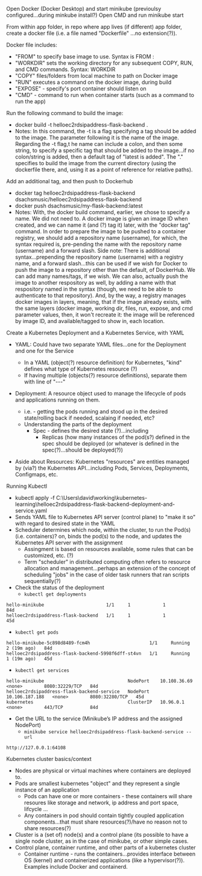 Open Docker (Docker Desktop) and start minikube (previoulsy configured...during minkube install?)
Open CMD and run minikube start 

From within app folder, in repo where app lives (if different) app folder, create a docker file (i.e. a file named "Dockerfile" ...no extension(?)). 

Docker file includes:
- "FROM" to specify base image to use. Syntax is FROM <image>:<tag>
- "WORKDIR" sets the working directory for any subsequent COPY, RUN, and CMD commands. Syntax: WORKDIR <path>
- "COPY" files/folders from local machine to path on Docker image
- "RUN" executes a command on the docker image, during build
- "EXPOSE" - specify's port container should listen on 
- "CMD" - command to run when container starts (such as a command to run the app)


Run the following command to build the image:
- docker build -t helloec2rdsipaddress-flask-backend .
- Notes: In this command, the -t is a flag specifying a tag should be added to the image.  The parameter following it is the name of the image.  Regarding the -t flag,t he name can include a colon, and then some string, to specify a specific tag that should be added to the image...if no colon/string is added, then a default tag of "latest is added".  The "." specifies to build the image from the current directory (using the dockerfile there, and, using it as a point of reference for relative paths). 

Add an additional tag, and then push to Dockerhub
- docker tag helloec2rdsipaddress-flask-backend dsachsmusic/helloec2rdsipaddress-flask-backend
- docker push dsachsmusic/my-flask-backend:latest
- Notes: With, the docker build command, earlier, we chose to specify a name. We did not need to.  A docker image is given an image ID when created, and we can name it (and (?) tag it) later, with the "docker tag" command. In order to prepare the image to be pushed to a container registry, we should add a repository name (username), for which, the syntax required is, pre-pending the name with the repository name (username) and a forward slash. Side note: There is additional syntax...prepending the repository name (username) with a registry name, and a forward slash...this can be used if we wish for Docker to push the image to a repository other than the default, of DockerHub. We can add many names/tags, if we wish.  We can also, actually push the image to another respository as well, by adding a name with that respository named in the syntax (though, we need to be able to authenticate to that repository). And, by the way, a registry manages docker images in layers, meaning, that if the image already exists, with the same layers (docker image, working dir, files, run, expose, and cmd parameter values, then, it won't recreate it: the image will be referenced by image ID, and available/tagged to show in, each location.

Create a Kubernetes Deployment and a Kubernetes Service, with YAML
- YAML: Could have two separate YAML files...one for the Deployment and one for the Service
  - In a YAML (object(?) resource definition) for Kubernetes, "kind" defines what type of Kubernetes resource (?)
  - If having multiple (objects(?) resource definitions), separate them with line of  "---"
- Deployment: A resource object used to manage the lifecycle of pods and applications running on them. 
  - i.e. - getting the pods running and stood up in the desired state/rolling back if needed, scalaing if needed, etc?
  - Understanding the parts of the deployment
    - Spec - defines the desired state (?)...including
      - Replicas (how many instances of the pod(s?) defined in the spec should be deployed (or whatever is defined in the spec(?)...should be deployed(?))

- Aside about Resources: Kubernetes "resources" are entities managed by (via?) the Kubernetes API...including Pods, Services, Deployments, Configmaps, etc.


Running Kubectl
- kubectl apply -f C:\Users\david\working\kubernetes-learning\helloec2rdsipaddress-flask-backend-deployment-and-service.yaml
- Sends YAML file to Kubernetes API server (control plane) to "make it so" with regard to desired state in the YAML
- Scheduler determines which node, within the cluster, to run the Pod(s)(i.e. containers)? on, binds the pod(s) to the node, and updates the Kubernetes API server with the assignment
  - Assingment is based on resources available, some rules that can be customized, etc. (?)
  - Term "scheduler" in distributed computing often refers to resource allocation and management...perhaps an extension of the concept of scheduling "jobs" in the case of older task runners that ran scripts sequentially(?)
- Check the status of the deployment
  - `kubectl get deployments`
```NAME                                 READY   UP-TO-DATE   AVAILABLE   AGE
hello-minikube                       1/1     1            1           84d
helloec2rdsipaddress-flask-backend   1/1     1            1           45d
```
  - `kubectl get pods`
```NAME                                                 READY   STATUS    RESTARTS      AGE
hello-minikube-5c898d8489-fcm4h                      1/1     Running   2 (19m ago)   84d
helloec2rdsipaddress-flask-backend-5998f6dff-st4vn   1/1     Running   1 (19m ago)   45d
```
  - `kubectl get services`
```NAME                                         TYPE        CLUSTER-IP       EXTERNAL-IP   PORT(S)          AGE
hello-minikube                               NodePort    10.108.36.69     <none>        8080:32229/TCP   84d
helloec2rdsipaddress-flask-backend-service   NodePort    10.106.187.188   <none>        8080:32280/TCP   45d
kubernetes                                   ClusterIP   10.96.0.1        <none>        443/TCP          84d
```
- Get the URL to the service (Minikube’s IP address and the assigned NodePort)
  - `minikube service helloec2rdsipaddress-flask-backend-service --url`
```
http://127.0.0.1:64108
```

Kubernetes cluster basics/context
- Nodes are physical or virtual machines where containers are deployed to.
- Pods are smallest kubernetes "object" and they represent a single instance of an application
  - Pods can have one or more containers - these containers will share resoures like storage and network, ip address and port space, lifcycle ...
  - Any containers in pod should contain tightly coupled application components...that must share resources(?)/have no reason not to share resources(?)
- Cluster is a (set of) node(s) and a control plane (its possible to have a single node cluster, as in the case of minikube, or other simple cases.
- Control plane, container runtime, and other parts of a kubernetes cluster
  - Container runtime - runs the containers...provides interface between OS (kernel) and containerized applications (like a hypervisor(?)). Examples include Docker and containerd.
